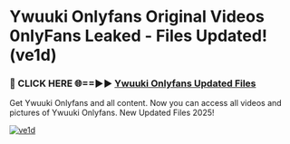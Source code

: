# Ywuuki Onlyfans Original Videos 0nlyFans Leaked - Files Updated! (ve1d)

<h3>🔴 CLICK HERE 🌐==►► <a href="https://tinyurl.com/2m67pmp6" rel="nofollow">Ywuuki Onlyfans Updated Files</a></h3>

Get Ywuuki Onlyfans and all content. Now you can access all videos and pictures of Ywuuki Onlyfans. New Updated Files 2025!

[![ve1d](https://i.imgur.com/H4QAA4z.gif)](https://tinyurl.com/2m67pmp6)